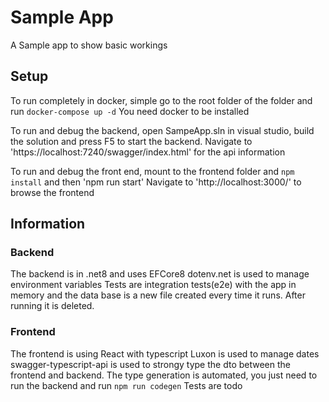 # Sample App
A Sample app to show basic workings

## Setup
To run completely in docker, simple go to the root folder of the folder and run `docker-compose up -d`
You need docker to be installed

To run and debug the backend, open SampeApp.sln in visual studio, build the solution and press F5 to start the backend.
Navigate to 'https://localhost:7240/swagger/index.html' for the api information

To run and debug the front end, mount to the frontend folder and `npm install` and then 'npm run start'
Navigate to 'http://localhost:3000/' to browse the frontend

## Information
### Backend
The backend is in .net8 and uses EFCore8
dotenv.net is used to manage environment variables
Tests are integration tests(e2e) with the app in memory and the data base is a new file created every time it runs. After running it is deleted.

### Frontend
The frontend is using React with typescript
Luxon is used to manage dates
swagger-typescript-api is used to strongy type the dto between the frontend and backend. The type generation is automated, you just need to run the backend and run `npm run codegen`
Tests are todo
